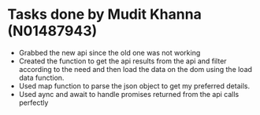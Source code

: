 # Tasks done by Mudit Khanna (N01487943)

- Grabbed the new api since the old one was not working
- Created the function to get the api results from the api and filter according to the need and then load the data on the dom using the load data function.
- Used map function to parse the json object to get my preferred details.
- Used aync and await to handle promises returned from the api calls perfectly
